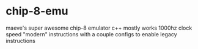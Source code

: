 # chip-8-emu
 maeve's super awesome chip-8 emulator
c++
mostly works
1000hz clock speed
"modern" instructions with a couple configs to enable legacy instructions
